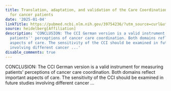```yaml
---
title: Translation, adaptation, and validation of the Care Coordination Instrument
  for cancer patients
date: '2025-01-04'
linkTitle: https://pubmed.ncbi.nlm.nih.gov/39754236/?utm_source=curl&utm_medium=rss&utm_campaign=pubmed-2&utm_content=1FakS-2QOkCT8HsMOQP1bCRQ4YzyumYOmxmF0moLsQ3dFB1E9V&fc=20220326224207&ff=20250105170515&v=2.18.0.post9+e462414
source: heidelberg[Affiliation]
description: 'CONCLUSION: The CCI German version is a valid instrument for measuring
  patients'' perceptions of cancer care coordination. Both domains reflect important
  aspects of care. The sensitivity of the CCI should be examined in future studies
  involving different cancer ...'
disable_comments: true
---
```

CONCLUSION: The CCI German version is a valid instrument for measuring patients' perceptions of cancer care coordination. Both domains reflect important aspects of care. The sensitivity of the CCI should be examined in future studies involving different cancer ...
